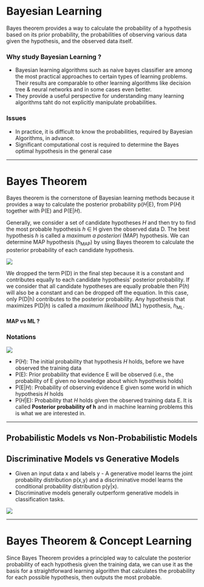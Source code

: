 # Bayesian Learning

Bayes theorem provides a way to calculate the probability of a hypothesis based on its prior probability, the probabilities of observing various data given the hypothesis, and the observed data itself.

### Why study Bayesian Learning ?
- Bayesian learning algorithms such as naive bayes classifier are among the most practical approaches to certain types of learning problems. Their results are comparable to other learning algorithms like decision tree & neural networks and in some cases even better.
- They provide a useful perspective for understanding many learning algorithms taht do not explicitly manipulate probabilities.

### Issues
- In practice, it is difficult to know the probabilities, required by Bayesian Algorithms, in advance.
- Significant computational cost is required to determine the Bayes optimal hypothesis in the general case

* * *

# Bayes Theorem

Bayes theorem is the cornerstone of Bayesian learning methods because it provides a way to calculate the posterior probability p(*H*|E), from P(*H*) together with P(E) and P(E|*H*). 

Generally, we consider a set of candidate hypotheses *H* and then try to find the most probable hypothesis *h* ∈ H given the observed data D. The best hypothesis *h* is called a *maximum a posteriori* (MAP) hypothesis. We can determine MAP hypothesis (*h*<sub>MAP</sub>) by using Bayes theorem to calculate the posterior probability of each candidate hypothesis.

![](http://i.imgur.com/bAUE6ZF.png)

We dropped the term P(D) in the final step because it is a constant and contributes equally to each candidate hypothesis' posterior probability. If we consider that all candidate hypotheses are equally probable then P(*h*) will also be a constant and can be dropped off the equation. In this case, only P(D|h) contributes to the posterior probability. Any hypothesis that maximizes P(D|*h*) is called a *maximum likelihood* (ML) hypothesis, *h*<sub>ML</sub>.

#### MAP vs ML ?

### Notations

![](https://images.deepai.org/glossary-terms/f2066cfd2c954d739ae0d2bdfe8e614a/posterior.png)

- P(*H*): The initial probability that hypothesis *H* holds, before we have observed the training data
- P(E): Prior probability that evidence E will be observed (i.e., the probability of E given no knowledge about which hypothesis holds)
- P(E|*H*): Probability of observing evidence E given some world in which hypothesis *H* holds
- P(*H*|E): Probability that *H* holds given the observed training data E. It is called **Posterior probability of h** and in machine learning problems this is what we are interested in.

* * *

## Probabilistic Models vs Non-Probabilistic Models

## Discriminative Models vs Generative Models

- Given an input data x and labels y - A generative model learns the joint probability distribution p(x,y) and a discriminative model learns the conditional probability distribution p(y|x).
- Discriminative models generally outperform generative models in classification tasks.

![](https://i.stack.imgur.com/Xrmqg.png)

* * *

# Bayes Theorem & Concept Learning

Since Bayes Theorem provides a principled way to calculate the posterior probability of each hypothesis given the training data, we can use it as the basis for a straightforward learning algorithm that calculates the probability for each possible hypothesis, then outputs the most probable.